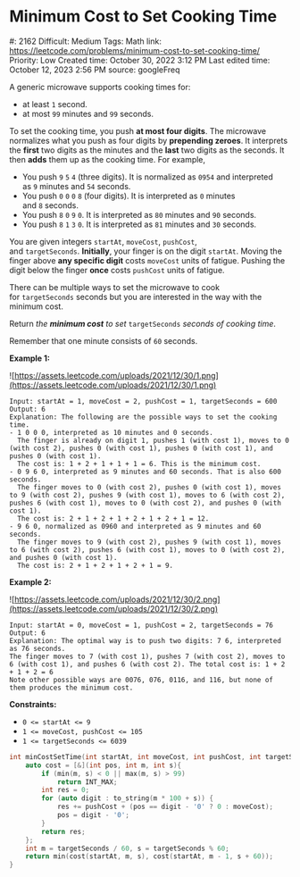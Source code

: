 # Minimum Cost to Set Cooking Time

#: 2162
Difficult: Medium
Tags: Math
link: https://leetcode.com/problems/minimum-cost-to-set-cooking-time/
Priority: Low
Created time: October 30, 2022 3:12 PM
Last edited time: October 12, 2023 2:56 PM
source: googleFreq

A generic microwave supports cooking times for:

- at least `1` second.
- at most `99` minutes and `99` seconds.

To set the cooking time, you push **at most four digits**. The microwave normalizes what you push as four digits by **prepending zeroes**. It interprets the **first** two digits as the minutes and the **last** two digits as the seconds. It then **adds** them up as the cooking time. For example,

- You push `9` `5` `4` (three digits). It is normalized as `0954` and interpreted as `9` minutes and `54` seconds.
- You push `0` `0` `0` `8` (four digits). It is interpreted as `0` minutes and `8` seconds.
- You push `8` `0` `9` `0`. It is interpreted as `80` minutes and `90` seconds.
- You push `8` `1` `3` `0`. It is interpreted as `81` minutes and `30` seconds.

You are given integers `startAt`, `moveCost`, `pushCost`, and `targetSeconds`. **Initially**, your finger is on the digit `startAt`. Moving the finger above **any specific digit** costs `moveCost` units of fatigue. Pushing the digit below the finger **once** costs `pushCost` units of fatigue.

There can be multiple ways to set the microwave to cook for `targetSeconds` seconds but you are interested in the way with the minimum cost.

Return *the **minimum cost** to set* `targetSeconds` *seconds of cooking time*.

Remember that one minute consists of `60` seconds.

**Example 1:**

![https://assets.leetcode.com/uploads/2021/12/30/1.png](https://assets.leetcode.com/uploads/2021/12/30/1.png)

```
Input: startAt = 1, moveCost = 2, pushCost = 1, targetSeconds = 600
Output: 6
Explanation: The following are the possible ways to set the cooking time.
- 1 0 0 0, interpreted as 10 minutes and 0 seconds.
  The finger is already on digit 1, pushes 1 (with cost 1), moves to 0 (with cost 2), pushes 0 (with cost 1), pushes 0 (with cost 1), and pushes 0 (with cost 1).
  The cost is: 1 + 2 + 1 + 1 + 1 = 6. This is the minimum cost.
- 0 9 6 0, interpreted as 9 minutes and 60 seconds. That is also 600 seconds.
  The finger moves to 0 (with cost 2), pushes 0 (with cost 1), moves to 9 (with cost 2), pushes 9 (with cost 1), moves to 6 (with cost 2), pushes 6 (with cost 1), moves to 0 (with cost 2), and pushes 0 (with cost 1).
  The cost is: 2 + 1 + 2 + 1 + 2 + 1 + 2 + 1 = 12.
- 9 6 0, normalized as 0960 and interpreted as 9 minutes and 60 seconds.
  The finger moves to 9 (with cost 2), pushes 9 (with cost 1), moves to 6 (with cost 2), pushes 6 (with cost 1), moves to 0 (with cost 2), and pushes 0 (with cost 1).
  The cost is: 2 + 1 + 2 + 1 + 2 + 1 = 9.

```

**Example 2:**

![https://assets.leetcode.com/uploads/2021/12/30/2.png](https://assets.leetcode.com/uploads/2021/12/30/2.png)

```
Input: startAt = 0, moveCost = 1, pushCost = 2, targetSeconds = 76
Output: 6
Explanation: The optimal way is to push two digits: 7 6, interpreted as 76 seconds.
The finger moves to 7 (with cost 1), pushes 7 (with cost 2), moves to 6 (with cost 1), and pushes 6 (with cost 2). The total cost is: 1 + 2 + 1 + 2 = 6
Note other possible ways are 0076, 076, 0116, and 116, but none of them produces the minimum cost.

```

**Constraints:**

- `0 <= startAt <= 9`
- `1 <= moveCost, pushCost <= 105`
- `1 <= targetSeconds <= 6039`

```cpp
int minCostSetTime(int startAt, int moveCost, int pushCost, int targetSeconds) {
    auto cost = [&](int pos, int m, int s){
        if (min(m, s) < 0 || max(m, s) > 99)
            return INT_MAX;
        int res = 0;
        for (auto digit : to_string(m * 100 + s)) {
            res += pushCost + (pos == digit - '0' ? 0 : moveCost);
            pos = digit - '0';
        }
        return res;
    };
    int m = targetSeconds / 60, s = targetSeconds % 60;
    return min(cost(startAt, m, s), cost(startAt, m - 1, s + 60));
}
```
